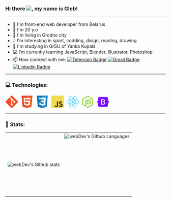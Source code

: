 ### Hi there ![](https://user-images.githubusercontent.com/18350557/176309783-0785949b-9127-417c-8b55-ab5a4333674e.gif), my name is Gleb!

---

- 👾 I'm front-end web developer from Belarus
- 🐒 I'm 20 y.o
- 🏬 I'm living in Grodno city
- 🎶 I'm interesting in sport, codding, disign, reading, drawing
- 🏫 I'm studying in GrSU of Yanka Kupala
- 💻 I’m currently learning JavaScript, Blender, Illustrator, Photoshop
- :mailbox: How connect with me: [![Telegram Badge](https://img.shields.io/badge/-Telegram-blue?style=flat&logo=Telegram&logoColor=white)](https://t.me/kckglb) [![Gmail Badge](https://img.shields.io/badge/-Gmail-red?style=flat&logo=Gmail&logoColor=white)](mailto:belgokstak@gmail.com) [![Linkedin Badge](https://img.shields.io/badge/-LinkedIn-blue?style=flat&logo=Linkedin&logoColor=white)](https://www.linkedin.com/in/глеб-кацко-a86228270)

---

### 💻 Technologies:

<div>
  <img src="https://github.com/devicons/devicon/blob/master/icons/git/git-original.svg" title="git" alt="git" width="40" height="40"/>&nbsp
  <img src="https://github.com/devicons/devicon/blob/master/icons/html5/html5-original.svg" title="html5" alt="html5" width="40" height="40"/>&nbsp
  <img src="https://github.com/devicons/devicon/blob/master/icons/css3/css3-original.svg" title="css" alt="css" width="40" height="40"/>&nbsp
  <img src="https://github.com/devicons/devicon/blob/master/icons/javascript/javascript-original.svg" title="javascript" alt="javascript" width="40" height="40"/>&nbsp
  <img src="https://github.com/devicons/devicon/blob/master/icons/react/react-original.svg" title="reactjs" alt="reactjs" width="40" height="40"/>&nbsp
  <img src="https://github.com/devicons/devicon/blob/master/icons/nodejs/nodejs-original.svg" title="nodejs" alt="nodejs" width="40" height="40"/>&nbsp
  <img src="https://github.com/devicons/devicon/blob/master/icons/bootstrap/bootstrap-original.svg" title="bootstrap" alt"bootstrap" width="40" height="40"/>&nbsp
</div>

---

### 👀 Stats:
<table>
  <tr>
    <td>
     <img align="left" src="http://github-readme-streak-stats.herokuapp.com?user=OwnLowYoo&theme=dark&background=000000" alt="webDev's Github stats" />
    </td>
    <td>
      <img height="195px" align="right" alt="webDev's Github Languages" src="https://github-readme-stats-sigma-five.vercel.app/api/top-langs/?username=OwnLowYoo&layout=compact&theme=vision-friendly-dark" />
    </td>
  </tr>
</table>
